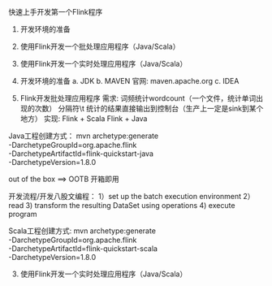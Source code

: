 快速上手开发第一个Flink程序



1. 开发环境的准备
2. 使用Flink开发一个批处理应用程序（Java/Scala）
3. 使用Flink开发一个实时处理应用程序（Java/Scala）




1. 开发环境的准备
  a. JDK
  b. MAVEN  官网: maven.apache.org
  c. IDEA


2. Flink开发批处理应用程序
  需求: 词频统计wordcount（一个文件，统计单词出现的次数）
        分隔符\t
        统计的结果直接输出到控制台（生产上一定是sink到某个地方）
        实现: Flink + Scala
              Flink + Java 


Java工程创建方式：
mvn archetype:generate                               \
      -DarchetypeGroupId=org.apache.flink              \
      -DarchetypeArtifactId=flink-quickstart-java      \
      -DarchetypeVersion=1.8.0


 out of the box ==> OOTB  开箱即用           


开发流程/开发八股文编程：
	1）set up the batch execution environment
	2）read
	3) transform the resulting DataSet<String> using operations
 	4) execute program




Scala工程创建方式:
mvn archetype:generate                               \
      -DarchetypeGroupId=org.apache.flink              \
      -DarchetypeArtifactId=flink-quickstart-scala     \
      -DarchetypeVersion=1.8.0




3. 使用Flink开发一个实时处理应用程序（Java/Scala）



